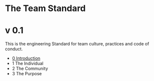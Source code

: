 # The Team Standard
# v 0.1

This is the engineering Standard for team culture, practices and code of conduct.
 
- [0 Introduction](https://github.com/hassanhabib/The-Standard-Team/blob/main/0%20Introduction/0%20Introduction.md)
- 1 The Individual
- 2 The Community
- 3 The Purpose